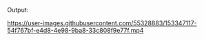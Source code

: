 Output:



https://user-images.githubusercontent.com/55328883/153347117-54f767bf-e4d8-4e98-9ba8-33c808f9e77f.mp4

